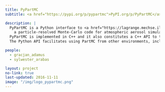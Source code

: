 ```yaml
---
title: PyPartMC
subtitle: <a href="https://pypi.org/p/pypartmc">PyPI.org/p/PyPartMC</a>

description: |
  PyPartMC is a Python interface to <a href="https://lagrange.mechse.illinois.edu/partmc/">PartMC</a>, 
    a particle-resolved Monte-Carlo code for atmospheric aerosol simulation. 
  PyPartMC is implemented in C++ and it also constitutes a C++ API to the PartMC Fortran internals.
  The Python API facilitates using PartMC from other environments, including Julia and Matlab.

people:
  - gracjan_adamus
  - sylwester_arabas

layout: project
no-link: true
last-updated: 2016-11-11
image: "/img/logo_pypartmc.png"
---
```

